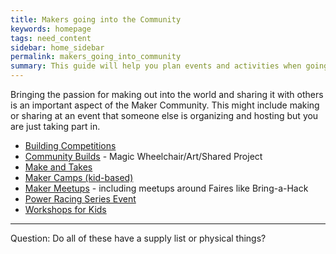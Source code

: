```yaml
---
title: Makers going into the Community
keywords: homepage
tags: need_content
sidebar: home_sidebar
permalink: makers_going_into_community
summary: This guide will help you plan events and activities when going into the community.
---
```


Bringing the passion for making out into the world and sharing it with others is an important aspect of the Maker Community. This might include making or sharing at an event that someone else is organizing and hosting but you are just taking part in.


* [Building Competitions](/makers_going_into_community/building_competitions)
* [Community Builds](/makers_going_into_community/community_builds) - Magic Wheelchair/Art/Shared Project
* [Make and Takes](/makers_going_into_community/make_and_takes)
* [Maker Camps (kid-based)](/makers_going_into_community/maker_camps)
* [Maker Meetups](/makers_going_into_community/maker_meetups) - including meetups around Faires like Bring-a-Hack
* [Power Racing Series Event](/makers_going_into_community/ppprs_event)
* [Workshops for Kids](/makers_going_into_community/workshops_for_kids)


---

Question: Do all of these have a supply list or physical things?